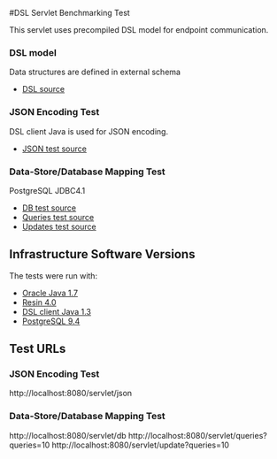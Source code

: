 #DSL Servlet Benchmarking Test

This servlet uses precompiled DSL model for endpoint communication.

### DSL model
Data structures are defined in external schema

* [DSL source](src/main/java/dsl/model.dsl)

### JSON Encoding Test
DSL client Java is used for JSON encoding.

* [JSON test source](src/main/java/dsl/JsonServlet.java)

### Data-Store/Database Mapping Test
PostgreSQL JDBC4.1

* [DB test source](src/main/java/dsl/DbServlet.java)
* [Queries test source](src/main/java/dsl/QueriesServlet.java)
* [Updates test source](src/main/java/dsl/UpdateServlet.java)

## Infrastructure Software Versions
The tests were run with:

* [Oracle Java 1.7](https://www.oracle.com/java/)
* [Resin 4.0](http://www.caucho.com/)
* [DSL client Java 1.3](http://github.com/ngs-doo/dsl-client-java)
* [PostgreSQL 9.4](http://www.postgresql.com/)

## Test URLs
### JSON Encoding Test

http://localhost:8080/servlet/json

### Data-Store/Database Mapping Test

http://localhost:8080/servlet/db
http://localhost:8080/servlet/queries?queries=10
http://localhost:8080/servlet/update?queries=10


